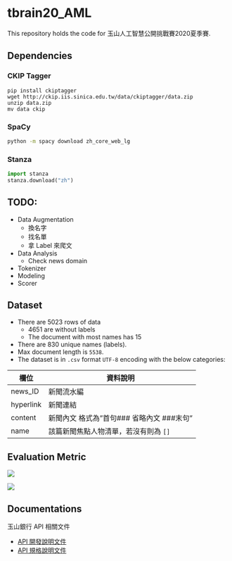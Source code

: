 # tbrain20_AML
This repository holds the code for 玉山人工智慧公開挑戰賽2020夏季賽.

## Dependencies

### CKIP Tagger
```
pip install ckiptagger
wget http://ckip.iis.sinica.edu.tw/data/ckiptagger/data.zip
unzip data.zip
mv data ckip
```

### SpaCy
```bash
python -m spacy download zh_core_web_lg
```

### Stanza
```python
import stanza
stanza.download("zh")
```

## TODO:
- Data Augmentation
    - 換名字
    - 找名單
    - 拿 Label 來爬文
- Data Analysis
    - Check news domain
- Tokenizer
- Modeling
- Scorer

## Dataset

- There are 5023 rows of data
    - 4651 are without labels
    - The document with most names has 15
- There are 830 unique names (labels).
- Max document length is `5538`.
- The dataset is in `.csv` format `UTF-8` encoding with the below categories:

| 欄位 | 資料說明 |
| - | - |
| news_ID | 新聞流水編 |
| hyperlink | 新聞連結 |
| content | 新聞內文 格式為”首句### 省略內文 ###末句” |
| name | 該篇新聞焦點人物清單，若沒有則為 `[]` |

## Evaluation Metric

<!-- $$
Score = \sum_{i=1}^N f(news_i) \\
f(news_i) = \begin{cases}\begin{aligned}
    1&, \qquad \text{if y} = \varnothing \text{ and p } = \varnothing \\
    0&, \qquad \text{if y} = \varnothing \text{ and p } \neq \varnothing \\
    0&, \qquad \text{if y} \neq \varnothing \text{ and p } = \varnothing \\
    \text{F1}(\text{y,p})&, \qquad \text{if y} = \{n_1,...,n_k\} \text{ and p } = \{n_1,...,n_k\} \\
\end{aligned}\end{cases}
$$ -->

![](https://i.imgur.com/elAnnWZ.png)

<!-- $$
\begin{aligned}
\text{F1} &= \frac{2}{\text{recall}^{-1} + \text{precision}^{-1}} \\
\text{recall} &= \frac{| \ T \ \cap \ P \ |}{T} \\
\text{precision} &= \frac{| \ T \ \cap \ P \ |}{P}
\end{aligned}
$$ -->

![](https://i.imgur.com/sRYktgv.png)

## Documentations

玉山銀行 API 相關文件
- [API 開發說明文件](https://hackmd.io/@UcQg6jwlT_WL_ZNkPZMm6Q/BJfELe_c8)  
- [API 規格說明文件](https://hackmd.io/@nqf_7suCTA2B-tYY2TvmYw/r11xDuMoL)
